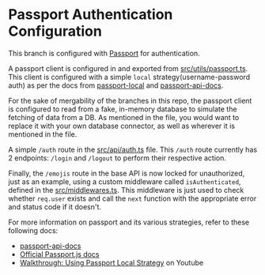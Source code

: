 # Passport Authentication Configuration

This branch is configured with [Passport](https://www.npmjs.com/package/passport) for authentication.

A passport client is configured in and exported from [src/utils/passport.ts](../src/utils/passport.ts). This client is configured with a simple `local` strategy(username-password auth) as per the docs from [passport-local](https://www.npmjs.com/package/passport-local) and [passport-api-docs](https://github.com/jwalton/passport-api-docs).

For the sake of mergability of the branches in this repo, the passport client is configured to read from a fake, in-memory database to simulate the fetching of data from a DB. As mentioned in the file, you would want to replace it with your own database connector, as well as wherever it is mentioned in the file.

A simple `/auth` route in the [src/api/auth.ts](../src/api/auth.ts) file. This `/auth` route currently has 2 endpoints: `/login` and `/logout` to perform their respective action.

Finally, the `/emojis` route in the base API is now locked for unauthorized, just as an example, using a custom middleware called `isAuthenticated`, defined in the [src/middlewares.ts](../src/middlewares.ts). This middleware is just used to check whether `req.user` exists and call the `next` function with the appropriate error and status code if it doesn't.

For more information on passport and its various strategies, refer to these following docs:
* [passport-api-docs](https://github.com/jwalton/passport-api-docs)
* [Official Passport.js docs](https://www.passportjs.org/docs/) 
* [Walkthrough: Using Passport Local Strategy](https://www.youtube.com/watch?v=Jo8L8pru6ZI) on Youtube
